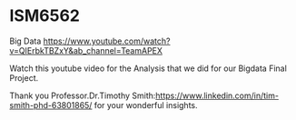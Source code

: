 # ISM6562
Big Data
https://www.youtube.com/watch?v=QIErbkTBZxY&ab_channel=TeamAPEX


Watch this youtube video for the Analysis that we did for our Bigdata Final Project.



Thank you Professor.Dr.Timothy Smith:https://www.linkedin.com/in/tim-smith-phd-63801865/ for your wonderful insights.
